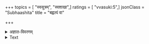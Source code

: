+++
topics = [ "स्वसूत्रम्", "स्वशाखा",]
ratings = [ "vvasuki:5",]
jsonClass = "Subhaashita"
title = "बह्वल्पं वा"

+++

<details><summary>अज्ञात-विवरणम्</summary>

अशक्तपक्षोऽयम् आपद्धर्मोचित इति मीमांसकाः।
</details>



<details><summary>Text</summary>

बह्वल्पं वा स्वगृह्योक्तं यस्य यावत्प्रकीर्त्तितं ।  
तस्य तावति शास्त्रार्थे कृते सर्वः कृतो भवेत्॥
</details>
